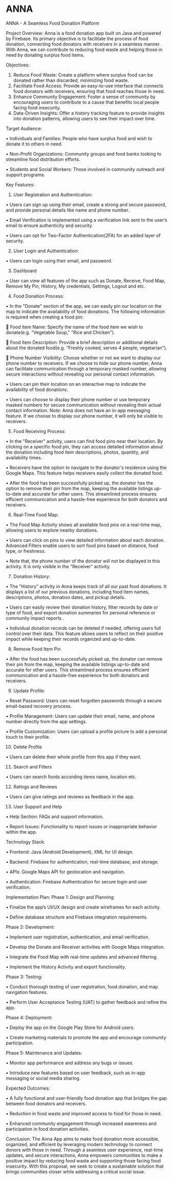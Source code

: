 # ANNA
ANNA - A Seamless Food Donation Platform

Project Overview:
Anna is a food donation app built on Java and powered by Firebase. Its primary objective is to facilitate the process of food donation, connecting food donators with receivers in a seamless manner. With Anna, we can contribute to reducing food waste and helping those in need by donating surplus food items.

Objectives:
1.	Reduce Food Waste: Create a platform where surplus food can be donated rather than discarded, minimizing food waste.
2.	Facilitate Food Access: Provide an easy-to-use interface that connects food donators with receivers, ensuring that food reaches those in need.
3.	Enhance Community Engagement: Foster a sense of community by encouraging users to contribute to a cause that benefits local people facing food insecurity.
4.	Data-Driven Insights: Offer a history tracking feature to provide insights into donation patterns, allowing users to see their impact over time.

Target Audience:

•	Individuals and Families: People who have surplus food and wish to donate it to others in need.

•	Non-Profit Organizations: Community groups and food banks looking to streamline food distribution efforts.

•	Students and Social Workers: Those involved in community outreach and support programs.

Key Features:

1.	User Registration and Authentication:

•	Users can sign up using their email, create a strong and secure password, and provide personal details like name and phone number.

•	Email Verification is implemented using a verification link sent to the user’s email to ensure authenticity and security.

•	Users can opt for Two-Factor Authentication(2FA) for an added layer of security.

2.	User Login and Authentication:

•	Users can login using their email, and password.

3.	Dashboard

•	User can view all features of the app such as Donate, Receive, Food Map, Remove My Pin, History, My credentials, Settings, Logout and etc.

4.	Food Donation Process:

•	In the "Donate" section of the app, we can easily pin our location on the map to indicate the availability of food donations. The following information is required when creating a food pin:

	Food Item Name: Specify the name of the food item we wish to donate(e.g. "Vegetable Soup," "Rice and Chicken").

	Food Item Description: Provide a brief description or additional details about the donated food(e.g. "Freshly cooked, serves 4 people, vegetarian").

	Phone Number Visibility: Choose whether or not we want to display our phone number to receivers. If we choose to hide our phone number, Anna can facilitate communication through a temporary masked number, allowing secure interactions without revealing our personal contact information.

•	Users can pin their location on an interactive map to indicate the availability of food donations.

•	Users can choose to display their phone number or use temporary masked numbers for secure communication without revealing their actual contact information.
Note: Anna does not have an in-app messaging feature. If we choose to display our phone number, it will only be visible to receivers.

5.	Food Receiving Process:

•	In the "Receiver" activity, users can find food pins near their location. By clicking on a specific food pin, they can access detailed information about the donation including food item descriptions, photos, quantity, and availability times.

•	Receivers have the option to navigate to the donator's residence using the Google Maps. This feature helps receivers easily collect the donated food.

•	After the food has been successfully picked up, the donator has the option to remove their pin from the map, keeping the available listings up-to-date and accurate for other users. This streamlined process ensures efficient communication and a hassle-free experience for both donators and receivers.

6.	Real-Time Food Map:

•	The Food Map Activity shows all available food pins on a real-time map, allowing users to explore nearby donations.

•	Users can click on pins to view detailed information about each donation. Advanced Filters enable users to sort food pins based on distance, food type, or freshness.

•	Note that, the phone number of the donator will not be displayed in this activity. It is only visible in the "Receiver" activity.

7.	Donation History:

•	The "History" activity in Anna keeps track of all our past food donations. It displays a list of our previous donations, including food item names, descriptions, photos, donation dates, and pickup details.

•	Users can easily review their donation history, filter records by date or type of food, and export donation summaries for personal reference or community impact reports .

•	Individual donation records can be deleted if needed, offering users full control over their data. This feature allows users to reflect on their positive impact while keeping their records organized and up-to-date.

8.	Remove Food Item Pin

•	After the food has been successfully picked up, the donator can remove their pin from the map, keeping the available listings up-to-date and accurate for other users. This streamlined process ensures efficient communication and a hassle-free experience for both donators and receivers.

9.	Update Profile:

•	Reset Password: Users can reset forgotten passwords through a secure email-based recovery process.

•	Profile Management: Users can update their email, name, and phone number directly from the app settings.

•	Profile Customization: Users can upload a profile picture to add a personal touch to their profile.

10.	Delete Profile

•	Users can delete their whole profile from this app if they want.

11.	Search and Filters

•	Users can search foods according items name, location etc.

12.	Ratings and Reviews

•	Users can give ratings and reviews as feedback in the app.

13.	User Support and Help

•	Help Section: FAQs and support information.

•	Report Issues: Functionality to report issues or inappropriate behavior within the app.

Technology Stack:

•	Frontend: Java (Android Development), XML for UI design.

•	Backend: Firebase for authentication, real-time database, and storage.

•	APIs: Google Maps API for geolocation and navigation.

•	Authentication: Firebase Authentication for secure login and user verification.


Implementation Plan:
Phase 1: Design and Planning:

•	Finalize the app’s UI/UX design and create wireframes for each activity.

•	Define database structure and Firebase integration requirements.

Phase 2: Development:

•	Implement user registration, authentication, and email verification.

•	Develop the Donate and Receiver activities with Google Maps integration.

•	Integrate the Food Map with real-time updates and advanced filtering.

•	Implement the History Activity and export functionality.

Phase 3: Testing:

•	Conduct thorough testing of user registration, food donation, and map navigation features.

•	Perform User Acceptance Testing (UAT) to gather feedback and refine the app.

Phase 4: Deployment:

•	Deploy the app on the Google Play Store for Android users.

•	Create marketing materials to promote the app and encourage community participation.

Phase 5: Maintenance and Updates:

•	Monitor app performance and address any bugs or issues.

•	Introduce new features based on user feedback, such as in-app messaging or social media sharing.

Expected Outcomes:

•	A fully functional and user-friendly food donation app that bridges the gap between food donators and receivers.

•	Reduction in food waste and improved access to food for those in need.

•	Enhanced community engagement through increased awareness and participation in food donation activities.

Conclusion:
The Anna App aims to make food donation more accessible, organized, and efficient by leveraging modern technology to connect donors with those in need. Through a seamless user experience, real-time updates, and secure interactions, Anna empowers communities to make a positive impact by reducing food waste and supporting those facing food insecurity. With this proposal, we seek to create a sustainable solution that brings communities closer while addressing a critical social issue.




